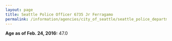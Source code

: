 ```yaml
---
layout: page
title: Seattle Police Officer 6735 Jr Ferragamo
permalink: /information/agencies/city_of_seattle/seattle_police_department/copbook/6735/
---
```


**Age as of Feb. 24, 2016:** 47.0
